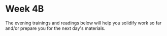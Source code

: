 # Week 4B

The evening trainings and readings below will help you solidify work so far and/or prepare you for the next day's materials.
<!--
### Tuesday

1. Fill out the [Project 1 Peer Feedback form](https://goo.gl/forms/h0PFGPNlBsAPcnaS2) to reflect on your team's work in this project. Your answers will be combined with outside observations of your group as part of project feedback (not shared directly with your partner). Please be honest and fair - this is your way to help your partner improve!

1. Wrap up Project 1. Review the deliverables and requirements.  You will not have time to make changes tomorrow. Don't forget to write your readme and plan what each partner will talk about during the presentation!


### Wednesday

1. Watch this conference presentation called [Inventing on Principle](https://www.youtube.com/watch?v=PUv66718DII). (Protip, watch it at 1.5x or 2x speed to decrease the time commitment.)

2. Read [the Angular Developer's Guide introduction to angular](https://docs.angularjs.org/guide/introduction) with these questions in mind:
  * What problems is Angular aiming to address?
  * What terminology is unfamiliar?
  * What questions do you have entering into using Angular?
  
1. Read ahead to notes for tomorrow: Angular Intro and Angular $http create and read. 

### Thursday

1. Finish the "instructions" portion of Tune.ly Angular sprints 1 and 2. Give yourself a time limit for trying to get each sprint working independently (maybe 30 minutes). After that time, work through the solutions for the sprint you're on.   

  > Angular debugging protip: triple-check that you've done every step and spelled everything correctly; there are a lot of variable names and strings that *must* match between your JavaScript and HTML. 

  > **As an additional resource**, you can check out [Code School's AngularJS Tutorial](https://www.codeschool.com/courses/shaping-up-with-angular-js). 

1. Based on your work with Tunely's first two sprints, plan or pseudocode delete functionality.  Decide at least the following questions:
  - Where would you add a delete button?
  - How would you make it so the delete button triggered an AJAX request?
  - What would you change about the AJAX request?
  - What would you do after a successful response?

### Weekend

1. Complete the [Angular Books App](https://github.com/sf-wdi-34/angular-books-crud-lab)! When you finish work on the books app:

  * add a 3-5 sentence summary of how the training went for you to the top of the README on your master branch,
  * add a link to the class repo at the top of the README on your master branch, and
  * push your changes to GitHub.

1. Go back over the Angular apps we've seen so far.  Try to write down **all** the steps you would take to create an Angular app from scratch.  Create a PUBLIC GitHub [gist](https://help.github.com/articles/about-gists/) that lists all your steps, and link it in the My Work section of your personal website (communicating about technology is an important skill!).  Here's a [quick gist create link](https://gist.github.com/).

-->

<!-- 1. Review the learning objectives from this week, and write down at least one question about the material.  Bring your written question to GA tomorrow! -->
